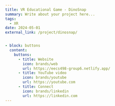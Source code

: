 ```yaml
---
title: VR Educational Game - DinoSnap
summary: Write about your project here...
tags:
  - XR
date: 2024-05-01
external_link: /project/dinosnap/


- block: buttons
  content:
    buttons:
      - title: Website
        icon: brands/web
        url: https://eecs498-group6.netlify.app/
      - title: YouTube video
        icon: brands/youtube
        url: https://youtube.com
      - title: Connect
        icon: brands/linkedin
        url: https://linkedin.com
---
```


